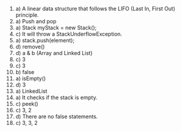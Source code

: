 1. a) A linear data structure that follows the LIFO (Last In, First Out) principle.
2. a) Push and pop
3. a) Stack myStack = new Stack();
4. c) It will throw a StackUnderflowException.
5. a) stack.push(element);
6. d) remove()
7. d) a & b (Array and Linked List)
8. c) 3
9. c) 3
10. b) false
11. a) isEmpty()
12. d) 3
13. a) LinkedList
14. a) It checks if the stack is empty.
15. c) peek()
16. c) 3, 2
17. d) There are no false statements.
18. c) 3, 3, 2
